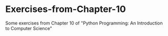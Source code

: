 Exercises-from-Chapter-10
=========================

Some exercises from Chapter 10 of "Python Programming: An Introduction to Computer Science"